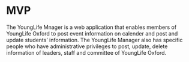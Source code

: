 # MVP
The YoungLife Mnager is a web application that enables members of YoungLife Oxford to post event information on calender and post and update students’ information. The YoungLife Manager also has specific people who have administrative privileges to post, update, delete information of leaders, staff and committee of YoungLife Oxford.
